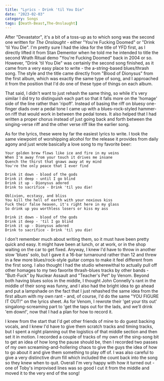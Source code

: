```yaml
---
title: "Lyrics - Drink 'til You Die"
date: "2023-02-03"
category: Songs
tags: [Death-Beast,The-Onslaught]
---
```


After "Devastator", it's a bit of a toss-up as to which song was the second one written for _The Onslaught_ - either "You're Fucking Doomed" or "Drink 'til You Die". I'm pretty sure I had the idea for the title of YFD first, as I directly lifted it from Stan Dementor when he told me he intended to title the second Wrath Ritual demo "You're Fucking Doomed" back in 2004 or so. However, "Drink 'til You Die" was certainly the second song finished, as it came from a very easy place to write - the a-string-based blues/thrash song. The style and the title came directly from "Blood of Dionysus" from the first album, which was exactly the same type of song, and I approached it from the position that I'd do one of these type of things on each album.

That said, I didn't want to just rehash the same thing, so while it's very similar I did try to distinguish each part so that it falls more on the 'homage' side of the line rather than 'ripoff'. Instead of basing the riff on bluesy one-finger diads over a pedal tone I came up with a blues-rock-styled hammer-on riff that would work in between the pedal tones. It also helped that I had written a proper chorus instead of just going back and forth between the singing-verse riff and the other verse riff like the earlier song.

As for the lyrics, these were by far the easiest lyrics to write. I took the same viewpoint of worshipping alcohol for the release it provides from daily agony and just wrote basically a love song to my favorite beer:

```
Your golden brew flows like ice and fire in my veins
When I'm away from your touch it drives me insane
Quench the thirst that gnaws away at my mind
You're the only peace that I ever find

Drink it down - blood of the gods
Drink it deep - until I go blind
Drink it up - Dionysus adored
Drink to sacrifice - Drink 'til you die!

Oblivion, ecstasy, and bliss
You kill the hell of earth with your noxious kiss
Fuck their false heaven, it's right here in my glass
So drink up you worthless losers or kiss my ass

Drink it down - blood of the gods
Drink it deep - 'til I go blind
Drink it up - Dionysus adored
Drink to sacrifice - Drink 'til you die!
```

I don't remember much about writing them, so it must have been pretty quick and easy. It might have been at lunch, or at work, or in the shop waiting on the car to get fixed. Anyway, I knew I'd have to throw in another slow 'blues' solo, but I gave it a 16-bar turnaround rather than 12 and threw in a few more blues/rock-style guitar comps to make it feel different from the first song. I also thought I had the studio wherewithal to actually pull off other homages to my two favorite thrash-blues tracks by other bands - "Butt-Fuck" by Nuclear Assault and "Teacher's Pet" by Venom. Beyond both having blues solos in the middle, I thought John Connelly's rant in the middle of their song was funny, and I also had the bright idea to go ahead and put a lampshade on the fact that I just rehashed the same idea from the first album with my own rant - and, of course, I'd do the same "YOU FIGURE IT OUT!" on the lyrics sheet. As for Venom, I rewrote their 'get your tits out' singalong-screaming part to 'get the taps out for the lads, and we'll drink 'em down!', now that I had a plan for how to record it.

I knew from the start that I'd get other friends of mine to do guest backing vocals, and I knew I'd have to give them scratch tracks and timing tracks, but I spent a night planning out the logistics of that middle section and then set it in motion. I recorded a couple of tracks of my own of the sing-song bit to get an idea of how long the pause should be, then I recorded two passes of my own screaming-and-hollering chaos to give the guys the idea of how to go about it and give them something to play off of. I was also careful to give a very distinctive drum fill which included the count back into the song so they knew when to quit. Overall I'm very happy with how it turned out - one of Toby's improvised lines was so good I cut it from the middle and moved it to the very end of the song!